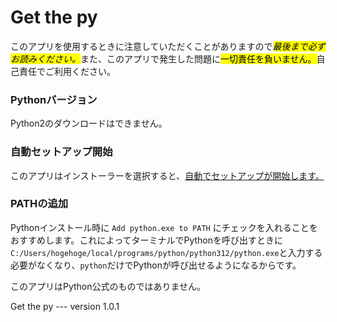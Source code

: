 # Get the py
このアプリを使用するときに注意していただくことがありますので<mark>*最後まで必ずお読みください。*</mark>また、このアプリで発生した問題に<mark>一切責任を負いません。</mark>自己責任でご利用ください。

### Pythonバージョン 
Python2のダウンロードはできません。

### 自動セットアップ開始
このアプリはインストーラーを選択すると、<u>自動でセットアップが開始します。</u>

### PATHの追加
Pythonインストール時に `Add python.exe to PATH` にチェックを入れることをおすすめします。これによってターミナルでPythonを呼び出すときに `C:/Users/hogehoge/local/programs/python/python312/python.exe`と入力する必要がなくなり、`python`だけでPythonが呼び出せるようになるからです。

このアプリはPython公式のものではありません。

Get the py --- version 1.0.1